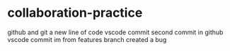 # collaboration-practice

github and git
a new line of code
vscode commit
second commit in github
vscode commit
im from features branch
created a bug
